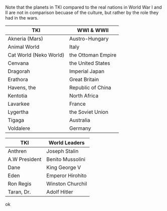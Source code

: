 Note that the planets in TKI compared to the real nations in World War I and II are not in comparison becuase of the culture, but rather by the role they had in the wars. 

|TKI|WWI & WWII|
|---|---|
| Akneria (Mars) | Austro-Hungary |
| Animal World | Italy |
| Cat World (Neko World) | the Ottoman Empire |
| Cenvana | the United States |
| Dragorah | Imperial Japan | 
| Erathora | Great Britain |
| Havens, the | Republic of China | 
| Kentotia | North Africa |
| Lavarkee | France | 
| Lygertha | the Soviet Union |
| Tigaga | Australia |
| Voldalere | Germany | 

|TKI|World Leaders|
|---|---|
| Anthren | Joseph Stalin | 
| A.W President | Benito Mussolini | 
| Dane | King George V |
| Eden | Emperor Hirohito | 
| Ron Regis | Winston Churchil | 
| Taran, Dr. | Adolf Hitler | 

ok



